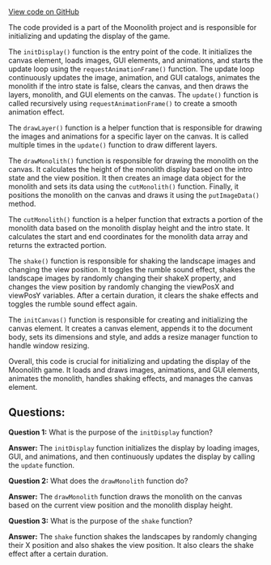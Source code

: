 [View code on GitHub](https://github.com/LaGuerrePiece/moonolith/src/display/displayLoop.js)

The code provided is a part of the Moonolith project and is responsible for initializing and updating the display of the game. 

The `initDisplay()` function is the entry point of the code. It initializes the canvas element, loads images, GUI elements, and animations, and starts the update loop using the `requestAnimationFrame()` function. The update loop continuously updates the image, animation, and GUI catalogs, animates the monolith if the intro state is false, clears the canvas, and then draws the layers, monolith, and GUI elements on the canvas. The `update()` function is called recursively using `requestAnimationFrame()` to create a smooth animation effect.

The `drawLayer()` function is a helper function that is responsible for drawing the images and animations for a specific layer on the canvas. It is called multiple times in the `update()` function to draw different layers.

The `drawMonolith()` function is responsible for drawing the monolith on the canvas. It calculates the height of the monolith display based on the intro state and the view position. It then creates an image data object for the monolith and sets its data using the `cutMonolith()` function. Finally, it positions the monolith on the canvas and draws it using the `putImageData()` method.

The `cutMonolith()` function is a helper function that extracts a portion of the monolith data based on the monolith display height and the intro state. It calculates the start and end coordinates for the monolith data array and returns the extracted portion.

The `shake()` function is responsible for shaking the landscape images and changing the view position. It toggles the rumble sound effect, shakes the landscape images by randomly changing their shakeX property, and changes the view position by randomly changing the viewPosX and viewPosY variables. After a certain duration, it clears the shake effects and toggles the rumble sound effect again.

The `initCanvas()` function is responsible for creating and initializing the canvas element. It creates a canvas element, appends it to the document body, sets its dimensions and style, and adds a resize manager function to handle window resizing.

Overall, this code is crucial for initializing and updating the display of the Moonolith game. It loads and draws images, animations, and GUI elements, animates the monolith, handles shaking effects, and manages the canvas element.
## Questions: 
 **Question 1:** What is the purpose of the `initDisplay` function?

**Answer:** The `initDisplay` function initializes the display by loading images, GUI, and animations, and then continuously updates the display by calling the `update` function.

**Question 2:** What does the `drawMonolith` function do?

**Answer:** The `drawMonolith` function draws the monolith on the canvas based on the current view position and the monolith display height.

**Question 3:** What is the purpose of the `shake` function?

**Answer:** The `shake` function shakes the landscapes by randomly changing their X position and also shakes the view position. It also clears the shake effect after a certain duration.